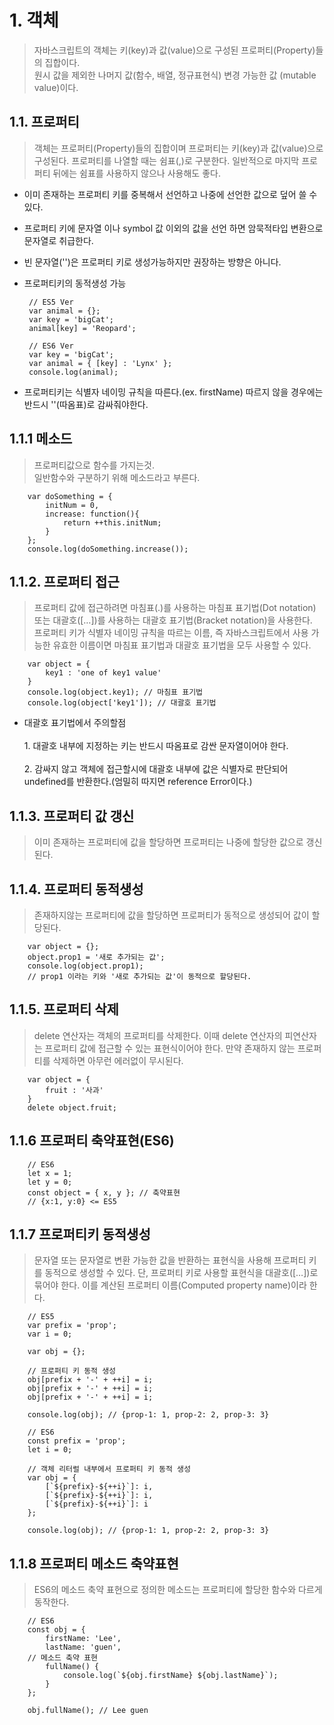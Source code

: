 # **1. 객체**
> 자바스크립트의 객체는 키(key)과 값(value)으로 구성된 프로퍼티(Property)들의 집합이다.<br>
원시 값을 제외한 나머지 값(함수, 배열, 정규표현식) 변경 가능한 값 (mutable value)이다.

## 1.1. 프로퍼티
> 객체는 프로퍼티(Property)들의 집합이며 프로퍼티는 키(key)과 값(value)으로 구성된다. 프로퍼티를 나열할 때는 쉼표(,)로 구분한다. 일반적으로 마지막 프로퍼티 뒤에는 쉼표를 사용하지 않으나 사용해도 좋다.
 - 이미 존재하는 프로퍼티 키를 중복해서 선언하고 나중에 선언한 값으로 덮어 쓸 수 있다.
 - 프로퍼티 키에 문자열 이나 symbol 값 이외의 값을 선언 하면 암묵적타입 변환으로 문자열로 취급한다.
 - 빈 문자열('')은 프로퍼티 키로 생성가능하지만 권장하는 방향은 아니다.
 - 프로퍼티키의 동적생성 가능
        
        // ES5 Ver
        var animal = {};
        var key = 'bigCat';
        animal[key] = 'Reopard';

        // ES6 Ver
        var key = 'bigCat';
        var animal = { [key] : 'Lynx' };
        console.log(animal);
 - 프로퍼티키는 식별자 네이밍 규칙을 따른다.(ex. firstName) 따르지 않을 경우에는 반드시 ''(따옴표)로 감싸줘야한다.

 ## 1.1.1 메소드
 > 프로퍼티값으로 함수를 가지는것.<br> 일반함수와 구분하기 위해 메소드라고 부른다.
        
        var doSomething = {
            initNum = 0,
            increase: function(){
                return ++this.initNum;
            }
        };
        console.log(doSomething.increase());
## 1.1.2. 프로퍼티 접근
> 프로퍼티 값에 접근하려면 마침표(.)를 사용하는 마침표 표기법(Dot notation) 또는 대괄호([…])를 사용하는 대괄호 표기법(Bracket notation)을 사용한다.<br>
프로퍼티 키가 식별자 네이밍 규칙을 따르는 이름, 즉 자바스크립트에서 사용 가능한 유효한 이름이면 마침표 표기법과 대괄호 표기법을 모두 사용할 수 있다.

        var object = {
            key1 : 'one of key1 value'
        }
        console.log(object.key1); // 마침표 표기법
        console.log(object['key1']); // 대괄호 표기법
- 대괄호 표기법에서 주의할점<br><br>1. 대괄호 내부에 지정하는 키는 반드시 따옴표로 감싼 문자열이어야 한다.
<br><br>2. 감싸지 않고 객체에 접근할시에 대괄호 내부에 값은 식별자로 판단되어 undefined를 반환한다.(엄밀히 따지면 reference Error이다.)

## 1.1.3. 프로퍼티 값 갱신
> 이미 존재하는 프로퍼티에 값을 할당하면 프로퍼티는 나중에 할당한 값으로 갱신된다.

## 1.1.4. 프로퍼티 동적생성
> 존재하지않는 프로퍼티에 값을 할당하면 프로퍼티가 동적으로 생성되어 값이 할당된다.

        var object = {};
        object.prop1 = '새로 추가되는 값';
        console.log(object.prop1); 
        // prop1 이라는 키와 '새로 추가되는 값'이 동적으로 할당된다.

## 1.1.5. 프로퍼티 삭제
> delete 연산자는 객체의 프로퍼티를 삭제한다. 이때 delete 연산자의 피연산자는 프로퍼티 값에 접근할 수 있는 표현식이어야 한다. 만약 존재하지 않는 프로퍼티를 삭제하면 아무런 에러없이 무시된다.

        var object = {
            fruit : '사과'
        }
        delete object.fruit;

## 1.1.6 프로퍼티 축약표현(ES6)

        // ES6
        let x = 1;
        let y = 0;
        const object = { x, y }; // 축약표현
        // {x:1, y:0} <= ES5

## 1.1.7 프로퍼티키 동적생성
> 문자열 또는 문자열로 변환 가능한 값을 반환하는 표현식을 사용해 프로퍼티 키를 동적으로 생성할 수 있다. 단, 프로퍼티 키로 사용할 표현식을 대괄호([…])로 묶어야 한다. 이를 계산된 프로퍼티 이름(Computed property name)이라 한다.

        // ES5
        var prefix = 'prop';
        var i = 0;

        var obj = {};

        // 프로퍼티 키 동적 생성
        obj[prefix + '-' + ++i] = i;
        obj[prefix + '-' + ++i] = i;
        obj[prefix + '-' + ++i] = i;

        console.log(obj); // {prop-1: 1, prop-2: 2, prop-3: 3}

        // ES6
        const prefix = 'prop';
        let i = 0;

        // 객체 리터럴 내부에서 프로퍼티 키 동적 생성
        var obj = {
            [`${prefix}-${++i}`]: i,
            [`${prefix}-${++i}`]: i,
            [`${prefix}-${++i}`]: i
        };

        console.log(obj); // {prop-1: 1, prop-2: 2, prop-3: 3}
## 1.1.8 프로퍼티 메소드 축약표현
> ES6의 메소드 축약 표현으로 정의한 메소드는 프로퍼티에 할당한 함수와 다르게 동작한다.

        // ES6
        const obj = {
            firstName: 'Lee',
            lastName: 'guen',
        // 메소드 축약 표현
            fullName() {
                console.log(`${obj.firstName} ${obj.lastName}`);
            }
        };

        obj.fullName(); // Lee guen